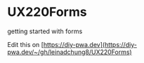 # UX220Forms
getting started with forms

Edit this on [https://diy-pwa.dev](https://diy-pwa.dev/~/gh/leinadchung8/UX220Forms)
